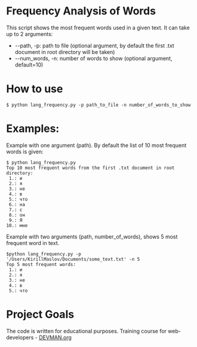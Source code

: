 # Frequency Analysis of Words

This script shows the most frequent words used in a given text.
It can take up to 2 arguments: 
* --path, -p: path to file (optional argument, by default the first .txt document in root directory will be taken)
* --num_words, -n: number of words to show (optional argument, default=10)

# How to use
```
$ python lang_frequency.py -p path_to_file -n number_of_words_to_show
```

# Examples:

Example with one argument (path). 
By default the list of 10 most frequent words is given:
```
$ python lang_frequency.py
Top 10 most frequent words from the first .txt document in root directory:
 1.: и
 2.: я
 3.: не
 4.: в
 5.: что
 6.: на
 7.: с
 8.: он
 9.: Я
10.: мне
```

Example with two arguments (path, number_of_words), shows 5 most frequent word in text.
```
$python lang_frequency.py -p '/Users/KirillMaslov/Documents/some_text.txt' -n 5
Top 5 most frequent words:
 1.: и
 2.: я
 3.: не
 4.: в
 5.: что
```

# Project Goals

The code is written for educational purposes. Training course for web-developers - [DEVMAN.org](https://devman.org)
